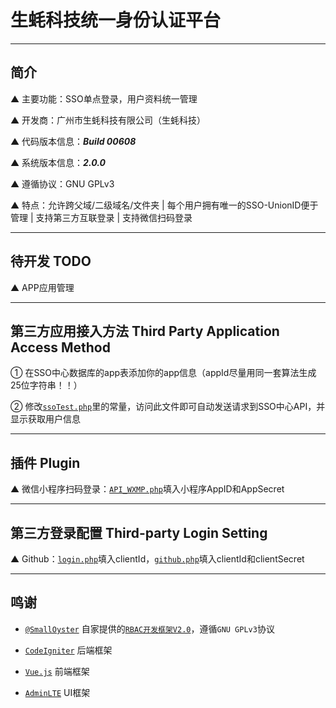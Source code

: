 # 生蚝科技统一身份认证平台

---

## 简介

▲ 主要功能：SSO单点登录，用户资料统一管理

▲ 开发商：广州市生蚝科技有限公司（生蚝科技）

▲ 代码版本信息：***Build 00608***

▲ 系统版本信息：***2.0.0***

▲ 遵循协议：GNU GPLv3

▲ 特点：允许跨父域/二级域名/文件夹 | 每个用户拥有唯一的SSO-UnionID便于管理 | 支持第三方互联登录 | 支持微信扫码登录

---

## 待开发 TODO

▲ APP应用管理

---

## 第三方应用接入方法 Third Party Application Access Method

① 在SSO中心数据库的app表添加你的app信息（appId尽量用同一套算法生成25位字符串！！）

② 修改[`ssoTest.php`](https://github.com/OysterTech/OT-SSO/blob/master/ssoTest.php)里的常量，访问此文件即可自动发送请求到SSO中心API，并显示获取用户信息

---

## 插件 Plugin

▲ 微信小程序扫码登录：[`API_WXMP.php`](https://github.com/OysterTech/OT-SSO/blob/master/application/controllers/API/API_WXMP.php)填入小程序AppID和AppSecret

---

## 第三方登录配置 Third-party Login Setting

▲ Github：[`login.php`](https://github.com/OysterTech/OT-SSO/blob/master/login.php#L109)填入clientId，[`github.php`](https://github.com/OysterTech/OT-SSO/blob/master/thirdLogin/github.php)填入clientId和clientSecret

---

## 鸣谢

* [`@SmallOyster`](https://github.com/SmallOyster) 自家提供的[`RBAC开发框架V2.0`](https://github.com/SmallOyster/RBAC-CodeIgniter)，遵循`GNU GPLv3`协议

* [`CodeIgniter`](http://codeigniter.org.cn/) 后端框架

* [`Vue.js`](https://vuejs.org/) 前端框架

* [`AdminLTE`](https://github.com/almasaeed2010/AdminLTE) UI框架
